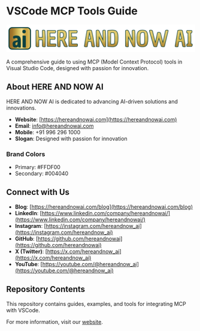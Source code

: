 # VSCode MCP Tools Guide

![HERE AND NOW AI Logo](https://raw.githubusercontent.com/hereandnowai/images/refs/heads/main/logos/logo-of-here-and-now-ai.png)

A comprehensive guide to using MCP (Model Context Protocol) tools in Visual Studio Code, designed with passion for innovation.

## About HERE AND NOW AI

HERE AND NOW AI is dedicated to advancing AI-driven solutions and innovations.

- **Website**: [https://hereandnowai.com](https://hereandnowai.com)
- **Email**: info@hereandnowai.com
- **Mobile**: +91 996 296 1000
- **Slogan**: Designed with passion for innovation

### Brand Colors
- Primary: #FFDF00
- Secondary: #004040

## Connect with Us

- **Blog**: [https://hereandnowai.com/blog](https://hereandnowai.com/blog)
- **LinkedIn**: [https://www.linkedin.com/company/hereandnowai/](https://www.linkedin.com/company/hereandnowai/)
- **Instagram**: [https://instagram.com/hereandnow_ai](https://instagram.com/hereandnow_ai)
- **GitHub**: [https://github.com/hereandnowai](https://github.com/hereandnowai)
- **X (Twitter)**: [https://x.com/hereandnow_ai](https://x.com/hereandnow_ai)
- **YouTube**: [https://youtube.com/@hereandnow_ai](https://youtube.com/@hereandnow_ai)

## Repository Contents

This repository contains guides, examples, and tools for integrating MCP with VSCode.

For more information, visit our [website](https://hereandnowai.com).
